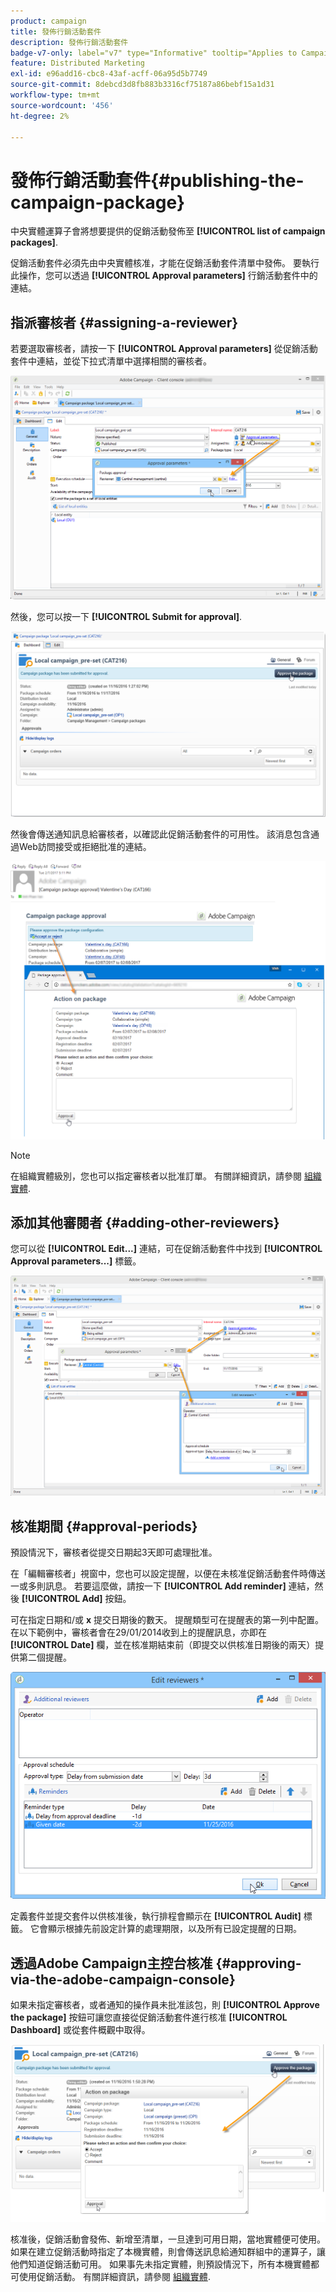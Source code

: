 ```yaml
---
product: campaign
title: 發佈行銷活動套件
description: 發佈行銷活動套件
badge-v7-only: label="v7" type="Informative" tooltip="Applies to Campaign Classic v7 only"
feature: Distributed Marketing
exl-id: e96add16-cbc8-43af-acff-06a95d5b7749
source-git-commit: 8debcd3d8fb883b3316cf75187a86bebf15a1d31
workflow-type: tm+mt
source-wordcount: '456'
ht-degree: 2%

---
```


# 發佈行銷活動套件{#publishing-the-campaign-package}



中央實體運算子會將想要提供的促銷活動發佈至 **[!UICONTROL list of campaign packages]**.

促銷活動套件必須先由中央實體核准，才能在促銷活動套件清單中發佈。 要執行此操作，您可以透過 **[!UICONTROL Approval parameters]** 行銷活動套件中的連結。

## 指派審核者 {#assigning-a-reviewer}

若要選取審核者，請按一下 **[!UICONTROL Approval parameters]** 從促銷活動套件中連結，並從下拉式清單中選擇相關的審核者。

![](assets/s_advuser_mkg_dist_define_valid.png)

然後，您可以按一下 **[!UICONTROL Submit for approval]**.

![](assets/s_advuser_mkg_dist_valid_process.png)

然後會傳送通知訊息給審核者，以確認此促銷活動套件的可用性。 該消息包含通過Web訪問接受或拒絕批准的連結。

![](assets/s_advuser_mkg_dist_valid_process1.png)

>[!NOTE]
>
>在組織實體級別，您也可以指定審核者以批准訂單。 有關詳細資訊，請參閱 [組織實體](about-distributed-marketing.md#organizational-entities).

## 添加其他審閱者 {#adding-other-reviewers}

您可以從 **[!UICONTROL Edit...]** 連結，可在促銷活動套件中找到 **[!UICONTROL Approval parameters...]** 標籤。

![](assets/s_advuser_mkg_dist_select_op_valid.png)

## 核准期間 {#approval-periods}

預設情況下，審核者從提交日期起3天即可處理批准。

在「編輯審核者」視窗中，您也可以設定提醒，以便在未核准促銷活動套件時傳送一或多則訊息。 若要這麼做，請按一下 **[!UICONTROL Add reminder]** 連結，然後 **[!UICONTROL Add]** 按鈕。

可在指定日期和/或 **x** 提交日期後的數天。 提醒類型可在提醒表的第一列中配置。 在以下範例中，審核者會在29/01/2014收到上的提醒訊息，亦即在 **[!UICONTROL Date]** 欄，並在核准期結束前（即提交以供核准日期後的兩天）提供第二個提醒。

![](assets/s_advuser_mkg_dist_reminder_planning.png)

定義套件並提交套件以供核准後，執行排程會顯示在 **[!UICONTROL Audit]** 標籤。 它會顯示根據先前設定計算的處理期限，以及所有已設定提醒的日期。

## 透過Adobe Campaign主控台核准 {#approving-via-the-adobe-campaign-console}

如果未指定審核者，或者通知的操作員未批准該包，則 **[!UICONTROL Approve the package]** 按鈕可讓您直接從促銷活動套件進行核准 **[!UICONTROL Dashboard]** 或從套件概觀中取得。

![](assets/s_advuser_mkg_dist_valid_button.png)

核准後，促銷活動會發佈、新增至清單，一旦達到可用日期，當地實體便可使用。 如果在建立促銷活動時指定了本機實體，則會傳送訊息給通知群組中的運算子，讓他們知道促銷活動可用。 如果事先未指定實體，則預設情況下，所有本機實體都可使用促銷活動。 有關詳細資訊，請參閱 [組織實體](about-distributed-marketing.md#organizational-entities).
